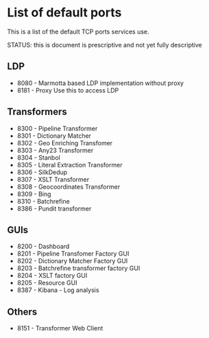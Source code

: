 # List of default ports

This is a list of the default TCP ports services use.

STATUS: this is document is prescriptive and not yet fully descriptive

## LDP

 * 8080 - Marmotta based LDP implementation without proxy
 * 8181 - Proxy Use this to access LDP

## Transformers

 * 8300 - Pipeline Transformer
 * 8301 - Dictionary Matcher
 * 8302 - Geo Enriching Transfomer
 * 8303 - Any23 Transformer
 * 8304 - Stanbol
 * 8305 - Literal Extraction Transformer
 * 8306 - SilkDedup
 * 8307 - XSLT Transformer
 * 8308 - Geocoordinates Transformer
 * 8309 - Bing
 * 8310 - Batchrefine
 * 8386 - Pundit transformer
 
## GUIs

 * 8200 - Dashboard
 * 8201 - Pipeline Transfomer Factory GUI
 * 8202 - Dictionary Matcher Factory GUI
 * 8203 - Batchrefine transformer factory GUI
 * 8204 - XSLT factory GUI
 * 8205 - Resource GUI
 * 8387 - Kibana - Log analysis

## Others

 * 8151 - Transformer Web Client
